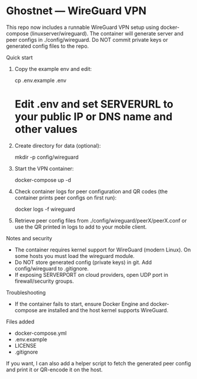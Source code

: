 # Ghostnet — WireGuard VPN

This repo now includes a runnable WireGuard VPN setup using docker-compose (linuxserver/wireguard). The container will generate server and peer configs in ./config/wireguard. Do NOT commit private keys or generated config files to the repo.

Quick start

1. Copy the example env and edit:

   cp .env.example .env
   # Edit .env and set SERVERURL to your public IP or DNS name and other values

2. Create directory for data (optional):

   mkdir -p config/wireguard

3. Start the VPN container:

   docker-compose up -d

4. Check container logs for peer configuration and QR codes (the container prints peer configs on first run):

   docker logs -f wireguard

5. Retrieve peer config files from ./config/wireguard/peerX/peerX.conf or use the QR printed in logs to add to your mobile client.

Notes and security
- The container requires kernel support for WireGuard (modern Linux). On some hosts you must load the wireguard module.
- Do NOT store generated config (private keys) in git. Add config/wireguard to .gitignore.
- If exposing SERVERPORT on cloud providers, open UDP port in firewall/security groups.

Troubleshooting
- If the container fails to start, ensure Docker Engine and docker-compose are installed and the host kernel supports WireGuard.

Files added
- docker-compose.yml
- .env.example
- LICENSE
- .gitignore

If you want, I can also add a helper script to fetch the generated peer config and print it or QR-encode it on the host.